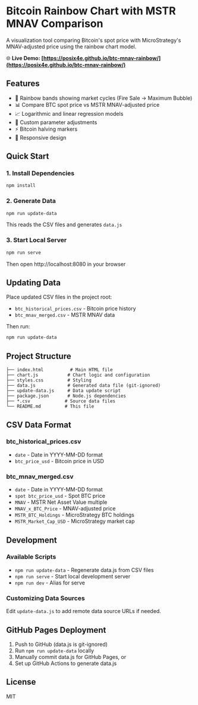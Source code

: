 # Bitcoin Rainbow Chart with MSTR MNAV Comparison

A visualization tool comparing Bitcoin's spot price with MicroStrategy's MNAV-adjusted price using the rainbow chart model.

🌐 **Live Demo: [https://posix4e.github.io/btc-mnav-rainbow/](https://posix4e.github.io/btc-mnav-rainbow/)**

## Features

- 🌈 Rainbow bands showing market cycles (Fire Sale → Maximum Bubble)
- 📊 Compare BTC spot price vs MSTR MNAV-adjusted price
- 📈 Logarithmic and linear regression models
- 🎯 Custom parameter adjustments
- ⚡ Bitcoin halving markers
- 📱 Responsive design

## Quick Start

### 1. Install Dependencies
```bash
npm install
```

### 2. Generate Data
```bash
npm run update-data
```
This reads the CSV files and generates `data.js`

### 3. Start Local Server
```bash
npm run serve
```
Then open http://localhost:8080 in your browser

## Updating Data

Place updated CSV files in the project root:
- `btc_historical_prices.csv` - Bitcoin price history
- `btc_mnav_merged.csv` - MSTR MNAV data

Then run:
```bash
npm run update-data
```

## Project Structure

```
├── index.html          # Main HTML file
├── chart.js           # Chart logic and configuration
├── styles.css         # Styling
├── data.js            # Generated data file (git-ignored)
├── update-data.js     # Data update script
├── package.json       # Node.js dependencies
├── *.csv             # Source data files
└── README.md         # This file
```

## CSV Data Format

### btc_historical_prices.csv
- `date` - Date in YYYY-MM-DD format
- `btc_price_usd` - Bitcoin price in USD

### btc_mnav_merged.csv
- `date` - Date in YYYY-MM-DD format
- `spot btc_price_usd` - Spot BTC price
- `MNAV` - MSTR Net Asset Value multiple
- `MNAV_x_BTC_Price` - MNAV-adjusted price
- `MSTR_BTC_Holdings` - MicroStrategy BTC holdings
- `MSTR_Market_Cap_USD` - MicroStrategy market cap

## Development

### Available Scripts
- `npm run update-data` - Regenerate data.js from CSV files
- `npm run serve` - Start local development server
- `npm run dev` - Alias for serve

### Customizing Data Sources
Edit `update-data.js` to add remote data source URLs if needed.

## GitHub Pages Deployment

1. Push to GitHub (data.js is git-ignored)
2. Run `npm run update-data` locally
3. Manually commit data.js for GitHub Pages, or
4. Set up GitHub Actions to generate data.js

## License

MIT
